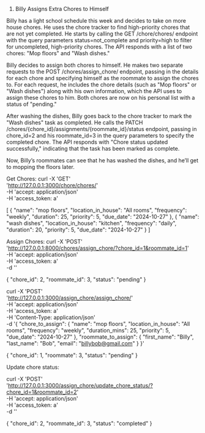 1. Billy Assigns Extra Chores to Himself

Billy has a light school schedule this week and decides to take on more house chores. He uses the chore tracker to find high-priority chores that are not yet completed. He starts by calling the GET /chore/chores/ endpoint with the query parameters status=not_complete and priority=high to filter for uncompleted, high-priority chores. The API responds with a list of two chores: "Mop floors" and "Wash dishes."

Billy decides to assign both chores to himself. He makes two separate requests to the POST /chores/assign_chore/ endpoint, passing in the details for each chore and specifying himself as the roommate to assign the chores to. For each request, he includes the chore details (such as "Mop floors" or "Wash dishes") along with his own information, which the API uses to assign these chores to him. Both chores are now on his personal list with a status of "pending."

After washing the dishes, Billy goes back to the chore tracker to mark the "Wash dishes" task as completed. He calls the PATCH /chores/{chore_id}/assignments/{roommate_id}/status endpoint, passing in chore_id=2 and his roommate_id=3 in the query parameters to specify the completed chore. The API responds with "Chore status updated successfully," indicating that the task has been marked as complete.

Now, Billy’s roommates can see that he has washed the dishes, and he’ll get to mopping the floors later.

Get Chores:
curl -X 'GET' \
 'http://127.0.0.1:3000/chore/chores/' \
 -H 'accept: application/json' \
 -H 'access_token: a'

[
{
"name": "mop floors",
"location_in_house": "All rooms",
"frequency": "weekly",
"duration": 25,
"priority": 5,
"due_date": "2024-10-27"
},
{
"name": "wash dishes",
"location_in_house": "kitchen",
"frequency": "daily",
"duration": 20,
"priority": 5,
"due_date": "2024-10-27"
}
]

Assign Chores:
curl -X 'POST' \
  'http://127.0.0.1:8000/chores/assign_chore/?chore_id=1&roommate_id=1' \
  -H 'accept: application/json' \
  -H 'access_token: a' \
  -d ''

{
  "chore_id": 2,
  "roommate_id": 3,
  "status": "pending"
}

curl -X 'POST' \
 'http://127.0.0.1:3000/assign_chore/assign_chore/' \
 -H 'accept: application/json' \
 -H 'access_token: a' \
 -H 'Content-Type: application/json' \
 -d '{
"chore_to_assign": {
"name": "mop floors",
"location_in_house": "All rooms",
"frequency": "weekly",
"duration_mins": 25,
"priority": 5,
"due_date": "2024-10-27"
},
"roommate_to_assign": {
"first_name": "Billy",
"last_name": "Bob",
"email": "billybob@gmail.com"
}
}'

{
"chore_id": 1,
"roommate": 3,
"status": "pending"
}

Update chore status:

curl -X 'POST' \
 'http://127.0.0.1:3000/assign_chore/update_chore_status/?chore_id=1&roommate_id=2' \
 -H 'accept: application/json' \
 -H 'access_token: a' \
 -d ''

{
"chore_id": 2,
"roommate_id": 3,
"status": "completed"
}
